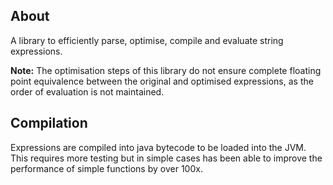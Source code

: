 About
-----
A library to efficiently parse, optimise, compile and evaluate string expressions. 

**Note:** The optimisation steps of this library do not ensure complete floating 
point equivalence between the original and optimised expressions, as
the order of evaluation is not maintained.

Compilation
-----------
Expressions are compiled into java bytecode to be loaded into the JVM.
This requires more testing but in simple cases has been able to improve 
the performance of simple functions by over 100x.